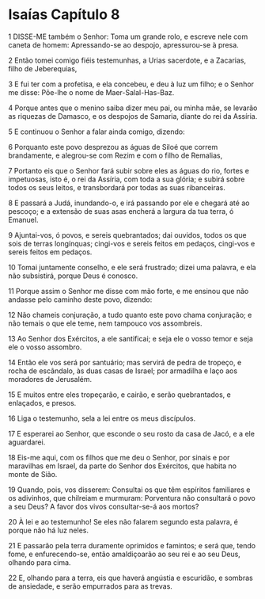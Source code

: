 # Isaías Capítulo 8

1	DISSE-ME também o Senhor: Toma um grande rolo, e escreve nele com caneta de homem: Apressando-se ao despojo, apressurou-se à presa.

2	Então tomei comigo fiéis testemunhas, a Urias sacerdote, e a Zacarias, filho de Jeberequias,

3	E fui ter com a profetisa, e ela concebeu, e deu à luz um filho; e o Senhor me disse: Põe-lhe o nome de Maer-Salal-Has-Baz.

4	Porque antes que o menino saiba dizer meu pai, ou minha mãe, se levarão as riquezas de Damasco, e os despojos de Samaria, diante do rei da Assíria.

5	E continuou o Senhor a falar ainda comigo, dizendo:

6	Porquanto este povo desprezou as águas de Siloé que correm brandamente, e alegrou-se com Rezim e com o filho de Remalias,

7	Portanto eis que o Senhor fará subir sobre eles as águas do rio, fortes e impetuosas, isto é, o rei da Assíria, com toda a sua glória; e subirá sobre todos os seus leitos, e transbordará por todas as suas ribanceiras.

8	E passará a Judá, inundando-o, e irá passando por ele e chegará até ao pescoço; e a extensão de suas asas encherá a largura da tua terra, ó Emanuel.

9	Ajuntai-vos, ó povos, e sereis quebrantados; dai ouvidos, todos os que sois de terras longínquas; cingi-vos e sereis feitos em pedaços, cingi-vos e sereis feitos em pedaços.

10	Tomai juntamente conselho, e ele será frustrado; dizei uma palavra, e ela não subsistirá, porque Deus é conosco.

11	Porque assim o Senhor me disse com mão forte, e me ensinou que não andasse pelo caminho deste povo, dizendo:

12	Não chameis conjuração, a tudo quanto este povo chama conjuração; e não temais o que ele teme, nem tampouco vos assombreis.

13	Ao Senhor dos Exércitos, a ele santificai; e seja ele o vosso temor e seja ele o vosso assombro.

14	Então ele vos será por santuário; mas servirá de pedra de tropeço, e rocha de escândalo, às duas casas de Israel; por armadilha e laço aos moradores de Jerusalém.

15	E muitos entre eles tropeçarão, e cairão, e serão quebrantados, e enlaçados, e presos.

16	Liga o testemunho, sela a lei entre os meus discípulos.

17	E esperarei ao Senhor, que esconde o seu rosto da casa de Jacó, e a ele aguardarei.

18	Eis-me aqui, com os filhos que me deu o Senhor, por sinais e por maravilhas em Israel, da parte do Senhor dos Exércitos, que habita no monte de Sião.

19	Quando, pois, vos disserem: Consultai os que têm espíritos familiares e os adivinhos, que chilreiam e murmuram: Porventura não consultará o povo a seu Deus? A favor dos vivos consultar-se-á aos mortos?

20	À lei e ao testemunho! Se eles não falarem segundo esta palavra, é porque não há luz neles.

21	E passarão pela terra duramente oprimidos e famintos; e será que, tendo fome, e enfurecendo-se, então amaldiçoarão ao seu rei e ao seu Deus, olhando para cima.

22	E, olhando para a terra, eis que haverá angústia e escuridão, e sombras de ansiedade, e serão empurrados para as trevas.

